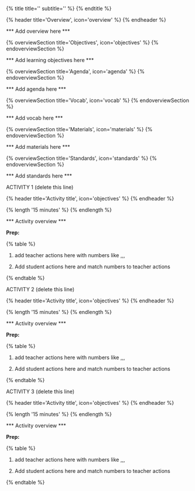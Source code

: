 {% title title='' subtitle='' %}
{% endtitle %}

{% header title='Overview', icon='overview' %}
{% endheader %}

*** Add overview here ***

{% overviewSection title='Objectives', icon='objectives' %}
{% endoverviewSection %}

*** Add learning objectives here ***

{% overviewSection title='Agenda', icon='agenda' %}
{% endoverviewSection %}

*** Add agenda here ***

{% overviewSection title='Vocab', icon='vocab' %}
{% endoverviewSection %}

*** Add vocab here ***

{% overviewSection title='Materials', icon='materials' %}
{% endoverviewSection %}

*** Add materials here ***

{% overviewSection title='Standards', icon='standards' %}
{% endoverviewSection %}

*** Add standards here ***

ACTIVITY 1 (delete this line)

{% header title='Activity title', icon='objectives' %}
{% endheader %}

{% length '15 minutes' %}
{% endlength %}

*** Activity overview ***

**Prep:**

{% table %}

1) add teacher actions here with numbers like
,,,

1) Add student actions here and match numbers to teacher actions

{% endtable %}

ACTIVITY 2 (delete this line)

{% header title='Activity title', icon='objectives' %}
{% endheader %}

{% length '15 minutes' %}
{% endlength %}

*** Activity overview ***

**Prep:**

{% table %}

1) add teacher actions here with numbers like
,,,

1) Add student actions here and match numbers to teacher actions

{% endtable %}

ACTIVITY 3 (delete this line)

{% header title='Activity title', icon='objectives' %}
{% endheader %}

{% length '15 minutes' %}
{% endlength %}

*** Activity overview ***

**Prep:**

{% table %}

1) add teacher actions here with numbers like
,,,

1) Add student actions here and match numbers to teacher actions

{% endtable %}
